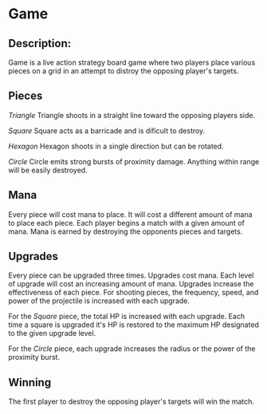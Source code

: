 # Game

## Description:
Game is a live action strategy board game where two players place various pieces on a grid in an attempt to distroy the opposing player's targets.

## Pieces

*Triangle*
Triangle shoots in a straight line toward the opposing players side.

*Square*
Square acts as a barricade and is dificult to destroy.

*Hexagon*
Hexagon shoots in a single direction but can be rotated.

*Circle*
Circle emits strong bursts of proximity damage. Anything within range will be easily destroyed.

## Mana

Every piece will cost mana to place. It will cost a different amount of mana to place each piece.
Each player begins a match with a given amount of mana. Mana is earned by destroying the opponents pieces and targets.

## Upgrades

Every piece can be upgraded three times. Upgrades cost mana. Each level of upgrade will cost an increasing amount of mana.
Upgrades increase the effectiveness of each piece. For shooting pieces, the frequency, speed, and power of the projectile
is increased with each upgrade.

For the *Square* piece, the total HP is increased with each upgrade. Each time a square is upgraded it's HP is restored to the maximum
HP designated to the given upgrade level.

For the *Circle* piece, each upgrade increases the radius or the power of the proximity burst.

## Winning

The first player to destroy the opposing player's targets will win the match.